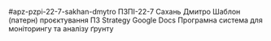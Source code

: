 #apz-pzpi-22-7-sakhan-dmytro
ПЗПІ-22-7
Сахань Дмитро
Шаблон (патерн) проєктування ПЗ Strategy
Google Docs
Програмна система для моніторингу та аналізу ґрунту

